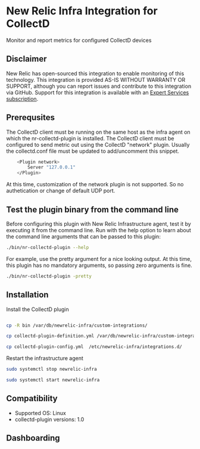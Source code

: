 # New Relic Infra Integration for CollectD

Monitor and report metrics for configured CollectD devices

## Disclaimer

New Relic has open-sourced this integration to enable monitoring of this technology. This integration is provided AS-IS WITHOUT WARRANTY OR SUPPORT, although you can report issues and contribute to this integration via GitHub. Support for this integration is available with an [Expert Services subscription](newrelic.com/expertservices).

## Prerequsites

The CollectD client must be running on the same host as the infra agent on which the nr-collectd-plugin is installed.
The CollectD client must be configured to send metric out using the CollectD "network" plugin. Usually the collectd.conf file must be updated to add/uncomment this snippet.

```sh bash
    <Plugin network>
        Server "127.0.0.1"
    </Plugin>
```

At this time, customization of the network plugin is not supported. So no authetication or change of default UDP port.

## Test the plugin binary from the command line

Before configuring this plugin with New Relic Infrastructure agent, test it by executing it from the command line. Run with the help option to learn about the command line arguments that can be passed to this plugin:

```sh bash
./bin/nr-collectd-plugin --help
```

For example, use the pretty argument for a nice looking output. At this time, this plugin has no mandatory arguments, so passing zero arguments is fine.

```sh bash
./bin/nr-collectd-plugin -pretty
```


## Installation

Install the CollectD plugin

```sh bash

cp -R bin /var/db/newrelic-infra/custom-integrations/

cp collectd-plugin-definition.yml /var/db/newrelic-infra/custom-integrations/

cp collectd-plugin-config.yml  /etc/newrelic-infra/integrations.d/

```

Restart the infrastructure agent

```sh bash
sudo systemctl stop newrelic-infra

sudo systemctl start newrelic-infra
```

## Compatibility

* Supported OS: Linux
* collectd-plugin versions: 1.0

## Dashboarding
